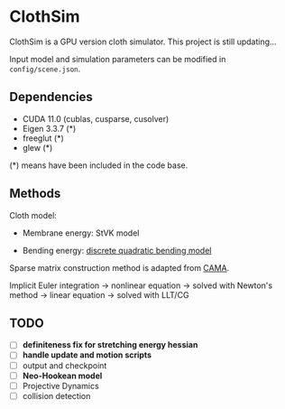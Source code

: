 # ClothSim

ClothSim is a GPU version cloth simulator. This project is still updating...

Input model and simulation parameters can be modified in `config/scene.json`.

## Dependencies

- CUDA 11.0 (cublas, cusparse, cusolver)
- Eigen 3.3.7 (\*)
- freeglut (\*)
- glew (\*)

(\*) means have been included in the code base.

## Methods

Cloth model:

- Membrane energy: StVK model

- Bending energy: [discrete quadratic bending model](http://www.cs.columbia.edu/cg/quadratic/)

Sparse matrix construction method is adapted from [CAMA](http://gamma.cs.unc.edu/CAMA/).

Implicit Euler integration -> nonlinear equation -> solved with Newton's method -> linear equation -> solved with LLT/CG

## TODO

* [ ] **definiteness fix for stretching energy hessian**
* [ ] **handle update and motion scripts**
* [ ] output and checkpoint
* [ ] **Neo-Hookean model**
* [ ] Projective Dynamics
* [ ] collision detection